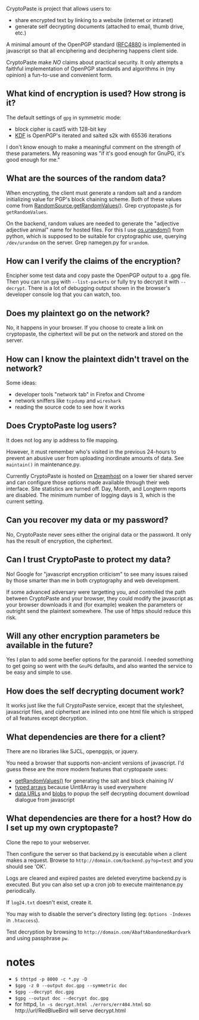 CryptoPaste is project that allows users to:

* share encrypted text by linking to a website (internet or intranet)
* generate self decrypting documents (attached to email, thumb drive, etc.)

A minimal amount of the OpenPGP standard ([RFC4880](./misc/rfc4880_OpenPGP_Message_Format.txt) is implemented in javascript so that all enciphering and deciphering happens client side.

CryptoPaste make *NO* claims about practical security. It only attempts a faithful implementation of OpenPGP standards and algorithms in (my opinion) a fun-to-use and convenient form. 

## What kind of encryption is used? How strong is it?

The default settings of `gpg` in symmetric mode:

* block cipher is cast5 with 128-bit key
* [KDF](https://en.wikipedia.org/wiki/Key_derivation_function) is OpenPGP's iterated and salted s2k with 65536 iterations

I don't know enough to make a meaningful comment on the strength of these parameters. My reasoning was "if it's good enough for GnuPG, it's good enough for me."

## What are the sources of the random data?

When encrypting, the client must generate a random salt and a random initializing value for PGP's block chaining scheme. Both of these values come from [RandomSource.getRandomValues()](https://developer.mozilla.org/en-US/docs/Web/API/RandomSource/getRandomValues). Grep cryptopaste.js for `getRandomValues`.

On the backend, random values are needed to generate the "adjective adjective animal" name for hosted files. For this I use [os.urandom()](https://docs.python.org/2/library/os.html) from python, which is supposed to be suitable for cryptographic use, querying `/dev/urandom` on the server. Grep namegen.py for `urandom`.

## How can I verify the claims of the encryption?

Encipher some test data and copy paste the OpenPGP output to a .gpg file. Then you can run `gpg` with `--list-packets` or fully try to decrypt it with `--decrypt`. There is a lot of debugging output shown in the browser's developer console log that you can watch, too.

## Does my plaintext go on the network?

No, it happens in your browser. If you choose to create a link on cryptopaste, the ciphertext will be put on the network and stored on the server.

## How can I know the plaintext didn't travel on the network?

Some ideas:

* developer tools "network tab" in Firefox and Chrome
* network sniffers like `tcpdump` and `wireshark`
* reading the source code to see how it works

## Does CryptoPaste log users?

It does not log any ip address to file mapping.

However, it must remember who's visited in the previous 24-hours to prevent an abusive user from uploading inordinate amounts of data. See `maintain()` in maintenance.py.

Currently CryptoPaste is hosted on [Dreamhost](https://www.dreamhost.com/) on a lower tier shared server and can configure those options made available through their web interface. Site statistics are turned off. Day, Month, and Longterm reports are disabled. The minimum number of logging days is 3, which is the current setting.

## Can you recover my data or my password?

No, CryptoPaste never sees either the original data or the password. It only has the result of encryption, the ciphertext.

## Can I trust CryptoPaste to protect my data?

No! Google for "javascript encryption criticism" to see many issues raised by those smarter than me in both cryptography and web development.

If some advanced adversary were targetting you, and controlled the path between CryptoPaste and your browser, they could modify the javascript as your browser downloads it and (for example) weaken the parameters or outright send the plaintext somewhere. The use of https should reduce this risk.

## Will any other encryption parameters be available in the future?

Yes I plan to add some beefier options for the paranoid. I needed something to get going so went with the `GnuPG` defaults, and also wanted the service to be easy and simple to use.

## How does the self decrypting document work?

It works just like the full CryptoPaste service, except that the stylesheet, javascript files, and ciphertext are inlined into one html file which is stripped of all features except decryption.

## What dependencies are there for a client?

There are no libraries like SJCL, openpgpjs, or jquery.

You need a browser that supports non-ancient versions of javascript. I'd guess these are the more modern features that cryptopaste uses:
* [getRandomValues()](https://developer.mozilla.org/en-US/docs/Web/API/RandomSource/getRandomValues) for generating the salt and block chaining IV
* [typed arrays](https://developer.mozilla.org/en-US/docs/Web/JavaScript/Typed_arrays) because Uint8Array is used everywhere
* [data URLs](https://developer.mozilla.org/en-US/docs/Web/HTTP/Basics_of_HTTP/Data_URIs) and [blobs](https://developer.mozilla.org/en-US/docs/Web/API/Blob) to popup the self decrypting document download dialogue from javascript

## What dependencies are there for a host? How do I set up my own cryptopaste?

Clone the repo to your webserver.

Then configure the server so that backend.py is executable when a client makes a request. Browse to `http://domain.com/backend.py?op=test` and you should see 'OK'.

Logs are cleared and expired pastes are deleted everytime backend.py is executed. But you can also set up a cron job to execute maintenance.py periodically.

If `log24.txt` doesn't exist, create it.

You may wish to disable the server's directory listing (eg: `Options -Indexes` in `.htaccess`).

Test decryption by browsing to `http://domain.com/AbaftAbandonedAardvark` and using passphrase `pw`.

# notes
* `$ thttpd -p 8000 -c *.py -D`
* `$gpg -z 0 --output doc.gpg --symmetric doc`
* `$gpg --decrypt doc.gpg`
* `$gpg --output doc --decrypt doc.gpg`
* for httpd, `ln -s decrypt.html ./errors/err404.html` so http://url/RedBlueBird will serve decrypt.html
